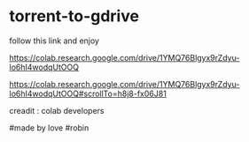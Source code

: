 # torrent-to-gdrive


follow this link 
and enjoy 

https://colab.research.google.com/drive/1YMQ76Blgyx9rZdyu-lo6hI4wodqUtOOQ

https://colab.research.google.com/drive/1YMQ76Blgyx9rZdyu-lo6hI4wodqUtOOQ#scrollTo=h8j8-fx06J81


creadit : colab developers

#made by love
#robin
